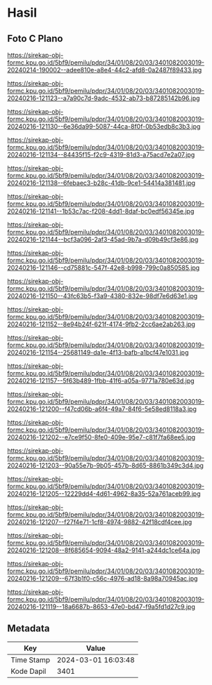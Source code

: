 # Hasil

## Foto C Plano

https://sirekap-obj-formc.kpu.go.id/5bf9/pemilu/pdpr/34/01/08/20/03/3401082003019-20240214-190002--adee810e-a8e4-44c2-afd8-0a2487f89433.jpg

https://sirekap-obj-formc.kpu.go.id/5bf9/pemilu/pdpr/34/01/08/20/03/3401082003019-20240216-121123--a7a90c7d-9adc-4532-ab73-b87285142b96.jpg

https://sirekap-obj-formc.kpu.go.id/5bf9/pemilu/pdpr/34/01/08/20/03/3401082003019-20240216-121130--6e36da99-5087-44ca-8f0f-0b53edb8c3b3.jpg

https://sirekap-obj-formc.kpu.go.id/5bf9/pemilu/pdpr/34/01/08/20/03/3401082003019-20240216-121134--84435f15-f2c9-4319-81d3-a75acd7e2a07.jpg

https://sirekap-obj-formc.kpu.go.id/5bf9/pemilu/pdpr/34/01/08/20/03/3401082003019-20240216-121138--6febaec3-b28c-41db-9ce1-54414a381481.jpg

https://sirekap-obj-formc.kpu.go.id/5bf9/pemilu/pdpr/34/01/08/20/03/3401082003019-20240216-121141--1b53c7ac-f208-4dd1-8daf-bc0edf56345e.jpg

https://sirekap-obj-formc.kpu.go.id/5bf9/pemilu/pdpr/34/01/08/20/03/3401082003019-20240216-121144--bcf3a096-2af3-45ad-9b7a-d09b49cf3e86.jpg

https://sirekap-obj-formc.kpu.go.id/5bf9/pemilu/pdpr/34/01/08/20/03/3401082003019-20240216-121146--cd75881c-547f-42e8-b998-799c0a850585.jpg

https://sirekap-obj-formc.kpu.go.id/5bf9/pemilu/pdpr/34/01/08/20/03/3401082003019-20240216-121150--43fc63b5-f3a9-4380-832e-98df7e6d63e1.jpg

https://sirekap-obj-formc.kpu.go.id/5bf9/pemilu/pdpr/34/01/08/20/03/3401082003019-20240216-121152--8e94b24f-621f-4174-9fb2-2cc6ae2ab263.jpg

https://sirekap-obj-formc.kpu.go.id/5bf9/pemilu/pdpr/34/01/08/20/03/3401082003019-20240216-121154--25681149-da1e-4f13-bafb-a1bcf47e1031.jpg

https://sirekap-obj-formc.kpu.go.id/5bf9/pemilu/pdpr/34/01/08/20/03/3401082003019-20240216-121157--5f63b489-1fbb-41f6-a05a-9771a780e63d.jpg

https://sirekap-obj-formc.kpu.go.id/5bf9/pemilu/pdpr/34/01/08/20/03/3401082003019-20240216-121200--f47cd06b-a6f4-49a7-84f6-5e58ed8118a3.jpg

https://sirekap-obj-formc.kpu.go.id/5bf9/pemilu/pdpr/34/01/08/20/03/3401082003019-20240216-121202--e7ce9f50-8fe0-409e-95e7-c81f7fa68ee5.jpg

https://sirekap-obj-formc.kpu.go.id/5bf9/pemilu/pdpr/34/01/08/20/03/3401082003019-20240216-121203--90a55e7b-9b05-457b-8d65-8861b349c3d4.jpg

https://sirekap-obj-formc.kpu.go.id/5bf9/pemilu/pdpr/34/01/08/20/03/3401082003019-20240216-121205--12229dd4-4d61-4962-8a35-52a761aceb99.jpg

https://sirekap-obj-formc.kpu.go.id/5bf9/pemilu/pdpr/34/01/08/20/03/3401082003019-20240216-121207--f27f4e71-1cf8-4974-9882-42f18cdf4cee.jpg

https://sirekap-obj-formc.kpu.go.id/5bf9/pemilu/pdpr/34/01/08/20/03/3401082003019-20240216-121208--8f685654-9094-48a2-9141-a244dc1ce64a.jpg

https://sirekap-obj-formc.kpu.go.id/5bf9/pemilu/pdpr/34/01/08/20/03/3401082003019-20240216-121209--67f3b1f0-c56c-4976-ad18-8a98a70945ac.jpg

https://sirekap-obj-formc.kpu.go.id/5bf9/pemilu/pdpr/34/01/08/20/03/3401082003019-20240216-121119--18a6687b-8653-47e0-bd47-f9a5fd1d27c9.jpg


## Metadata

| Key        | Value               |
| ---------- | ------------------- |
| Time Stamp | 2024-03-01 16:03:48 |
| Kode Dapil | 3401                |



